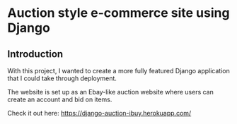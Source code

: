 # Auction style e-commerce site using Django

## Introduction

With this project, I wanted to create a more fully featured Django application that I could take through deployment. 

The website is set up as an Ebay-like auction website where users can create an account and bid on items.

Check it out here: https://django-auction-ibuy.herokuapp.com/
